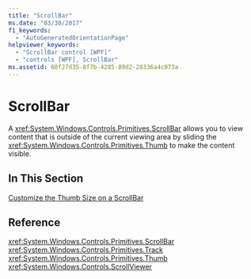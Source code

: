 ```yaml
---
title: "ScrollBar"
ms.date: "03/30/2017"
f1_keywords: 
  - "AutoGeneratedOrientationPage"
helpviewer_keywords: 
  - "ScrollBar control [WPF]"
  - "controls [WPF], ScrollBar"
ms.assetid: 60f27d35-8f7b-4285-89d2-28336a4c073a
---
```

# ScrollBar
A <xref:System.Windows.Controls.Primitives.ScrollBar> allows you to view content that is outside of the current viewing area by sliding the <xref:System.Windows.Controls.Primitives.Thumb> to make the content visible.  
  
## In This Section  
 [Customize the Thumb Size on a ScrollBar](how-to-customize-the-thumb-size-on-a-scrollbar.md)  
  
## Reference  
 <xref:System.Windows.Controls.Primitives.ScrollBar>  
  <xref:System.Windows.Controls.Primitives.Track>  
  <xref:System.Windows.Controls.Primitives.Thumb>  
  <xref:System.Windows.Controls.ScrollViewer>
